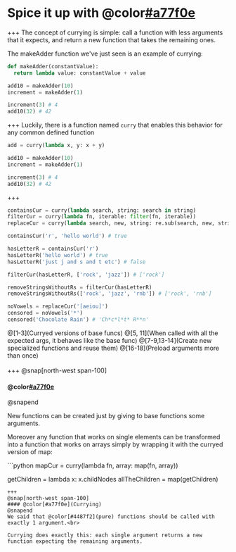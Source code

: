 # Spice it up with @color[#a77f0e](currying)
+++
The concept of currying is simple: call a function with less arguments that it expects, and return a new function that takes the remaining ones.

The makeAdder function we've just seen is an example of currying:
```python
def makeAdder(constantValue):
  return lambda value: constantValue + value

add10 = makeAdder(10)
increment = makeAdder(1)

increment(3) # 4
add10(32) # 42
```
+++
Luckily, there is a function named `curry` that enables this behavior for any common defined function
```python
add = curry(lambda x, y: x + y)

add10 = makeAdder(10)
increment = makeAdder(1)

increment(3) # 4
add10(32) # 42
```
+++
```python
containsCur = curry(lambda search, string: search in string)
filterCur = curry(lambda fn, iterable: filter(fn, iterable))
replaceCur = curry(lambda search, new, string: re.sub(search, new, string))

containsCur('r', 'hello world') # true

hasLetterR = containsCur('r')
hasLetterR('hello world') # true
hasLetterR('just j and s and t etc') # false

filterCur(hasLetterR, ['rock', 'jazz']) # ['rock']

removeStringsWithoutRs = filterCur(hasLetterR)
removeStringsWithoutRs(['rock', 'jazz', 'rnb']) # ['rock', 'rnb']

noVowels = replaceCur('[aeiou]')
censored = noVowels('*')
censored('Chocolate Rain') # 'Ch*c*l*t* R**n'
```
@[1-3](Curryed versions of base funcs)
@[5, 11](When called with all the expected args, it behaves like the base func)
@[7-9,13-14](Create new specialized functions and reuse them)
@[16-18](Preload arguments more than once)
<br><br>
+++
@snap[north-west span-100]
#### @color[#a77f0e](Currying)
@snapend
<div class="small">
New functions can be created just by giving to base functions some arguments.

Moreover any function that works on single elements can be transformed into a function that works on arrays simply by wrapping it with the curryed version of map:
</div>
```python
mapCur = curry(lambda fn, array: map(fn, array))

getChildren = lambda x: x.childNodes
allTheChildren = map(getChildren)
```
+++
@snap[north-west span-100]
#### @color[#a77f0e](Currying)
@snapend
We said that @color[#4487f2](pure) functions should be called with exactly 1 argument.<br>

Currying does exactly this: each single argument returns a new function expecting the remaining arguments.
